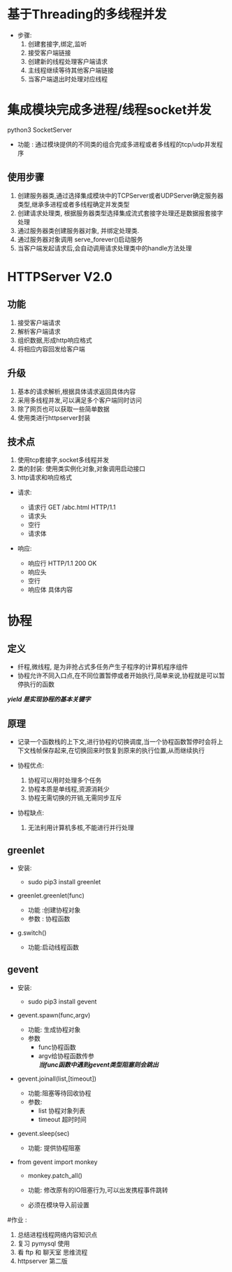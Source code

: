# 基于Threading的多线程并发

- 步骤:
    1. 创建套接字,绑定,监听
    2. 接受客户端链接
    3. 创建新的线程处理客户端请求
    4. 主线程继续等待其他客户端链接
    5. 当客户端退出时处理对应线程

# 集成模块完成多进程/线程socket并发
python3 SocketServer

- 功能 : 通过模块提供的不同类的组合完成多进程或者多线程的tcp/udp并发程序

## 使用步骤
1. 创建服务器类,通过选择集成模块中的TCPServer或者UDPServer确定服务器类型,继承多进程或者多线程确定并发类型
2. 创建请求处理类, 根据服务器类型选择集成流式套接字处理还是数据报套接字处理
3. 通过服务器类创建服务器对象, 并绑定处理类.
4. 通过服务器对象调用 serve_forever()启动服务
5. 当客户端发起请求后,会自动调用请求处理类中的handle方法处理

# HTTPServer V2.0

## 功能
1. 接受客户端请求
2. 解析客户端请求
3. 组织数据,形成http响应格式
4. 将相应内容回发给客户端

## 升级
1. 基本的请求解析,根据具体请求返回具体内容
2. 采用多线程并发,可以满足多个客户端同时访问
3. 除了网页也可以获取一些简单数据
4. 使用类进行httpserver封装

## 技术点
1. 使用tcp套接字,socket多线程并发
2. 类的封装: 使用类实例化对象,对象调用启动接口
3. http请求和响应格式
- 请求:
    - 请求行  GET  /abc.html  HTTP/1.1 
    - 请求头
    - 空行
    - 请求体
    
- 响应:
    - 响应行  HTTP/1.1   200  OK 
	- 响应头
	- 空行
	- 响应体  具体内容

# 协程
## 定义
- 纤程,微线程, 是为非抢占式多任务产生子程序的计算机程序组件
- 协程允许不同入口点,在不同位置暂停或者开始执行,简单来说,协程就是可以暂停执行的函数

***yield 是实现协程的基本关键字***

## 原理
- 记录一个函数栈的上下文,进行协程的切换调度,当一个协程函数暂停时会将上下文栈帧保存起来,在切换回来时恢复到原来的执行位置,从而继续执行
- 协程优点:
    1. 协程可以用时处理多个任务
    2. 协程本质是单线程,资源消耗少
    3. 协程无需切换的开销,无需同步互斥

- 协程缺点:
    1. 无法利用计算机多核,不能进行并行处理

## greenlet
- 安装: 
    - sudo pip3 install greenlet

- greenlet.greenlet(func)
    - 功能 :创建协程对象
    - 参数 : 协程函数
- g.switch()
    - 功能:启动线程函数

## gevent
- 安装:
    - sudo pip3 install gevent
- gevent.spawn(func,argv)
    - 功能: 生成协程对象
    - 参数 
        - func协程函数
        - argv给协程函数传参  
***当func函数中遇到gevent类型阻塞则会跳出***

- gevent.joinall(list,[timeout])
    - 功能:阻塞等待回收协程
    - 参数: 
        - list 协程对象列表
        - timeout 超时时间
    
- gevent.sleep(sec)
    - 功能: 提供协程阻塞

- from gevent import monkey
    - monkey.patch_all()

    - 功能: 修改原有的IO阻塞行为,可以出发携程事件跳转
    * 必须在模块导入前设置

#作业 :  
1. 总结进程线程网络内容知识点
2. 复习 pymysql 使用
3. 看 ftp 和 聊天室 思维流程
4. httpserver 第二版 